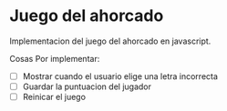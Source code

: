 # Juego del ahorcado

Implementacion del juego del ahorcado en javascript.

Cosas Por implementar:
- [ ] Mostrar cuando el usuario elige una letra incorrecta
- [ ] Guardar la puntuacion del jugador
- [ ] Reinicar el juego
